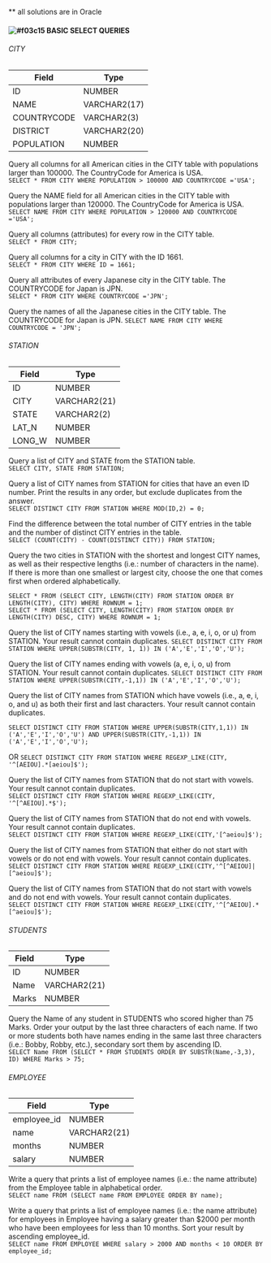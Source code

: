 ** all solutions are in Oracle
#### ![#f03c15](https://via.placeholder.com/15/f03c15/000000?text=+) BASIC SELECT QUERIES

###### CITY 
| Field       | Type |
|--------------|------------|
ID          | NUMBER
NAME        | VARCHAR2(17)
COUNTRYCODE | VARCHAR2(3)
DISTRICT    | VARCHAR2(20)
POPULATION  | NUMBER

Query all columns for all American cities in the CITY table with populations larger than 100000. The CountryCode for America is USA.  
```SELECT * FROM CITY WHERE POPULATION > 100000 AND COUNTRYCODE ='USA';```
  
Query the NAME field for all American cities in the CITY table with populations larger than 120000. The CountryCode for America is USA.  
```SELECT NAME FROM CITY WHERE POPULATION > 120000 AND COUNTRYCODE ='USA';```
  
Query all columns (attributes) for every row in the CITY table.  
```SELECT * FROM CITY;```  
  
Query all columns for a city in CITY with the ID 1661.  
```SELECT * FROM CITY WHERE ID = 1661;```  
  
Query all attributes of every Japanese city in the CITY table. The COUNTRYCODE for Japan is JPN.  
```SELECT * FROM CITY WHERE COUNTRYCODE ='JPN';```  

Query the names of all the Japanese cities in the CITY table. The COUNTRYCODE for Japan is JPN. 
```SELECT NAME FROM CITY WHERE COUNTRYCODE = 'JPN';```
  
  
###### STATION 
| Field     | Type |
|-----------|------------|
ID          | NUMBER
CITY        | VARCHAR2(21)
STATE       | VARCHAR2(2)
LAT_N       | NUMBER
LONG_W      | NUMBER

Query a list of CITY and STATE from the STATION table.   
```SELECT CITY, STATE FROM STATION;```  

Query a list of CITY names from STATION for cities that have an even ID number. Print the results in any order, but exclude duplicates from the answer.   
```SELECT DISTINCT CITY FROM STATION WHERE MOD(ID,2) = 0;```  

Find the difference between the total number of CITY entries in the table and the number of distinct CITY entries in the table.   
```SELECT (COUNT(CITY) - COUNT(DISTINCT CITY)) FROM STATION;```

Query the two cities in STATION with the shortest and longest CITY names, as well as their respective lengths (i.e.: number of characters in the name). If there is more than one smallest or largest city, choose the one that comes first when ordered alphabetically.  
```
SELECT * FROM (SELECT CITY, LENGTH(CITY) FROM STATION ORDER BY LENGTH(CITY), CITY) WHERE ROWNUM = 1;
SELECT * FROM (SELECT CITY, LENGTH(CITY) FROM STATION ORDER BY LENGTH(CITY) DESC, CITY) WHERE ROWNUM = 1;
```  

Query the list of CITY names starting with vowels (i.e., a, e, i, o, or u) from STATION. Your result cannot contain duplicates.
```SELECT DISTINCT CITY FROM STATION WHERE UPPER(SUBSTR(CITY, 1, 1)) IN ('A','E','I','O','U');```  

Query the list of CITY names ending with vowels (a, e, i, o, u) from STATION. Your result cannot contain duplicates.
```SELECT DISTINCT CITY FROM STATION WHERE UPPER(SUBSTR(CITY,-1,1)) IN ('A','E','I','O','U');```
  
Query the list of CITY names from STATION which have vowels (i.e., a, e, i, o, and u) as both their first and last characters. Your result cannot contain duplicates.  
```
SELECT DISTINCT CITY FROM STATION WHERE UPPER(SUBSTR(CITY,1,1)) IN ('A','E','I','O','U') AND UPPER(SUBSTR(CITY,-1,1)) IN ('A','E','I','O','U');
```  
OR
```SELECT DISTINCT CITY FROM STATION WHERE REGEXP_LIKE(CITY, '^[AEIOU].*[aeiou]$');```  

Query the list of CITY names from STATION that do not start with vowels. Your result cannot contain duplicates.  
```SELECT DISTINCT CITY FROM STATION WHERE REGEXP_LIKE(CITY, '^[^AEIOU].*$');```
  
Query the list of CITY names from STATION that do not end with vowels. Your result cannot contain duplicates.  
```SELECT DISTINCT CITY FROM STATION WHERE REGEXP_LIKE(CITY,'[^aeiou]$');```
  
Query the list of CITY names from STATION that either do not start with vowels or do not end with vowels. Your result cannot contain duplicates. 
```SELECT DISTINCT CITY FROM STATION WHERE REGEXP_LIKE(CITY,'^[^AEIOU]|[^aeiou]$');```  
  
Query the list of CITY names from STATION that do not start with vowels and do not end with vowels. Your result cannot contain duplicates.  
```SELECT DISTINCT CITY FROM STATION WHERE REGEXP_LIKE(CITY,'^[^AEIOU].*[^aeiou]$');```


###### STUDENTS 
| Field     | Type |
|-----------|------------|
ID          | NUMBER
Name        | VARCHAR2(21)
Marks       | NUMBER

Query the Name of any student in STUDENTS who scored higher than 75 Marks. Order your output by the last three characters of each name. If two or more students both have names ending in the same last three characters (i.e.: Bobby, Robby, etc.), secondary sort them by ascending ID.  
```SELECT Name FROM (SELECT * FROM STUDENTS ORDER BY SUBSTR(Name,-3,3), ID) WHERE Marks > 75;```


###### EMPLOYEE 
| Field     | Type |
|-----------|------------|
employee_id | NUMBER
name        | VARCHAR2(21)
months      | NUMBER
salary      | NUMBER

Write a query that prints a list of employee names (i.e.: the name attribute) from the Employee table in alphabetical order.  
```SELECT name FROM (SELECT name FROM EMPLOYEE ORDER BY name);```

Write a query that prints a list of employee names (i.e.: the name attribute) for employees in Employee having a salary greater than $2000 per month who have been employees for less than 10 months. Sort your result by ascending employee_id.  
```SELECT name FROM EMPLOYEE WHERE salary > 2000 AND months < 10 ORDER BY employee_id;```
